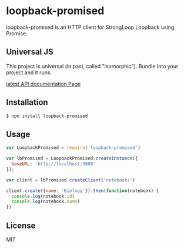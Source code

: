 # loopback-promised

  loopback-promised is an HTTP client for StrongLoop Loopback using Promise.

## Universal JS
This project is universal (in past, called "isomorphic").
Bundle into your project and it runs.

[latest API documentation Page](http://cureapp.github.io/loopback-promised/index.html)

## Installation

```bash
$ npm install loopback-promised
```

## Usage

```js
var LoopbackPromised = require('loopback-promised')

var lbPromised = LoopbackPromised.createInstance({
  baseURL: 'http://localhost:3000'
});

var client = lbPromised.createClient('notebooks')

client.create({name: 'Biology'}).then(function(notebook) {
  console.log(notebook.id)
  console.log(notebook.name)
})
```

## License

  MIT

